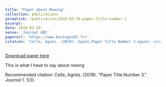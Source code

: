 ```yaml
---
title: "Paper about Rowing"
collection: publications
permalink: /publication/2019-03-29-paper-title-number-1
excerpt: 
date: 2019-03-29
venue: 'Journal ABC'
paperurl: 'https://www.boulogne92.fr/'
citation: 'Celle, Agnès. (2019). &quot;Paper Title Number 3.&quot; <i>Journal 1</i>. 1(3).'
---
```


<a href='https://www.boulogne92.fr/'>Download paper here</a>

This is what I have to say about rowing

Recommended citation: Celle, Agnès. (2019). "Paper Title Number 3." <i>Journal 1</i>. 1(3).
